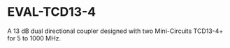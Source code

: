 # EVAL-TCD13-4
A 13 dB dual directional coupler designed with two Mini-Circuits TCD13-4+ for 5 to 1000 MHz.

